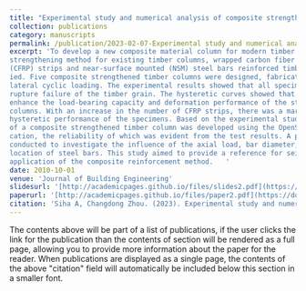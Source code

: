 ```yaml
---
title: "Experimental study and numerical analysis of composite strengthened timber columns under lateral cyclic loading "
collection: publications
category: manuscripts
permalink: /publication/2023-02-07-Experimental study and numerical analysis of composite strengthened timber columns under lateral cyclic loading 
excerpt: 'To develop a new composite material column for modern timber buildings and propose a reliable 
strengthening method for existing timber columns, wrapped carbon fiber reinforced polymer 
(CFRP) strips and near-surface mounted (NSM) steel bars reinforced timber columns were stud
ied. Five composite strengthened timber columns were designed, fabricated and tested under 
lateral cyclic loading. The experimental results showed that all specimens exhibited tensile 
rupture failure of the timber grain. The hysteretic curves showed that the proposed method could 
enhance the load-bearing capacity and deformation performance of the strengthened timber 
columns. With an increase in the number of CFRP strips, there was a marked improvement in the 
hysteretic performance of the specimens. Based on the experimental study, a finite element model 
of a composite strengthened timber column was developed using the OpenSees software appli
cation, the reliability of which was evident from the test results. A parametric study was then 
conducted to investigate the influence of the axial load, bar diameter, and the number and 
location of steel bars. This study aimed to provide a reference for seismic design and the practical 
application of the composite reinforcement method.   '
date: 2010-10-01
venue: 'Journal of Building Engineering'
slidesurl: '[http://academicpages.github.io/files/slides2.pdf](https://doi.org/10.1016/j.jobe.2023.106077)'
paperurl: '[http://academicpages.github.io/files/paper2.pdf](https://doi.org/10.1016/j.jobe.2023.106077)'
citation: 'Siha A, Changdong Zhou. (2023). Experimental study and numerical analysis of composite strengthened timber columns under lateral cyclic loading ; <i>Journal of Building Engineering</i>. 66(10),106077'
---
```


The contents above will be part of a list of publications, if the user clicks the link for the publication than the contents of section will be rendered as a full page, allowing you to provide more information about the paper for the reader. When publications are displayed as a single page, the contents of the above "citation" field will automatically be included below this section in a smaller font.
